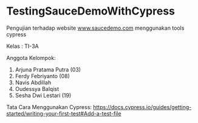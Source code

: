 # TestingSauceDemoWithCypress
Pengujian terhadap website www.saucedemo.com menggunakan tools cypress

Kelas : TI-3A

Anggota Kelompok:
1. Arjuna Pratama Putra (03)
2. Ferdy Febriyanto (08)
3. Navis Abdillah
4. Oudessya Balqist
5. Sesha Dwi Lestari (19)

Tata Cara Menggunakan Cypress: https://docs.cypress.io/guides/getting-started/writing-your-first-test#Add-a-test-file 
